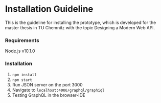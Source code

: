 # Installation Guideline

This is the guideline for installing the prototype, which is developed for the master thesis in TU Chemnitz with the topic Designing a Modern Web API.

### Requirements

Node.js v10.1.0

### Installation

1. `npm install`
2. `npm start`
3. Run JSON server on the port 3000
4. Navigate to `localhost:4000/graphql/graphiql`
5. Testing GraphQL in the browser-IDE
